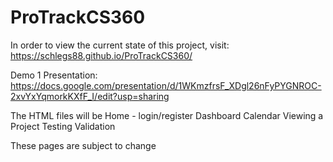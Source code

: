 # ProTrackCS360

In order to view the current state of this project, visit:
https://schlegs88.github.io/ProTrackCS360/

Demo 1 Presentation:
https://docs.google.com/presentation/d/1WKmzfrsF_XDgl26nFyPYGNROC-2xvYxYqmorkKXfF_I/edit?usp=sharing

The HTML files will be
Home  - login/register
Dashboard
Calendar
Viewing a Project 
Testing Validation

These pages are subject to change
